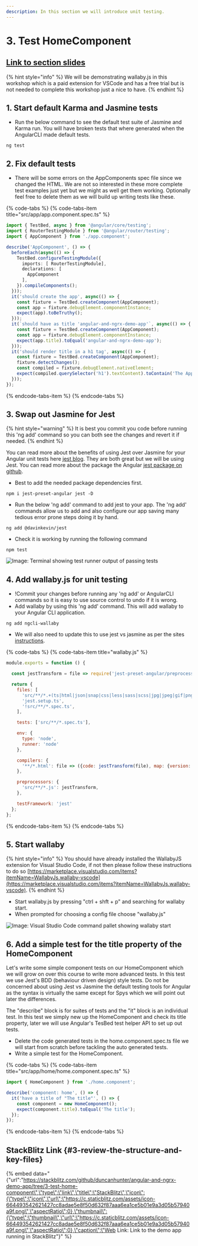 ```yaml
---
description: In this section we will introduce unit testing.
---
```


# 3. Test HomeComponent

## [Link to section slides](https://docs.google.com/presentation/d/1Y7Tf7kjO4Li0ihhkVgRjn4szFJPAkbMvilfrDCbrjq8/edit#slide=id.g4271862451_0_24)

{% hint style="info" %}
We will be demonstrating wallaby.js in this workshop which is a paid extension for VSCode and has a free trial but is not needed to complete this workshop just a nice to have.
{% endhint %}

## 1. Start default Karma and Jasmine tests

* Run the below command to see the default test suite of Jasmine and Karma run. You will have broken tests that where generated when the AngularCLI made default tests.

```text
ng test
```

## 2. Fix default tests

* There will be some errors on the AppComponents spec file since we changed the HTML. We are not so interested in these more complete test examples just yet but we might as well get them working. Optionally feel free to delete them as we will build up writing tests like these.

{% code-tabs %}
{% code-tabs-item title="src/app/app.component.spec.ts" %}
```typescript
import { TestBed, async } from '@angular/core/testing';
import { RouterTestingModule } from '@angular/router/testing';
import { AppComponent } from './app.component';

describe('AppComponent', () => {
  beforeEach(async(() => {
    TestBed.configureTestingModule({
      imports: [ RouterTestingModule],
      declarations: [
        AppComponent
      ],
    }).compileComponents();
  }));
  it('should create the app', async(() => {
    const fixture = TestBed.createComponent(AppComponent);
    const app = fixture.debugElement.componentInstance;
    expect(app).toBeTruthy();
  }));
  it(`should have as title 'angular-and-ngrx-demo-app'`, async(() => {
    const fixture = TestBed.createComponent(AppComponent);
    const app = fixture.debugElement.componentInstance;
    expect(app.title).toEqual('angular-and-ngrx-demo-app');
  }));
  it('should render title in a h1 tag', async(() => {
    const fixture = TestBed.createComponent(AppComponent);
    fixture.detectChanges();
    const compiled = fixture.debugElement.nativeElement;
    expect(compiled.querySelector('h1').textContent).toContain('The App');
  }));
});
```
{% endcode-tabs-item %}
{% endcode-tabs %}

## 3. Swap out Jasmine for Jest

{% hint style="warning" %}
It is best you commit you code before running this 'ng add' command so you can both see the changes and revert it if needed.
{% endhint %}

You can read more about the benefits of using Jest over Jasmine for your Angular unit tests here [jest blog](https://blog.angularindepth.com/integrate-jest-into-an-angular-application-and-library-163b01d977ce). They are both great but we will be using Jest. You can read more about the package the Angular  [jest package on github](https://github.com/davinkevin/jest).

* Best to add the needed package dependencies first.

```text
npm i jest-preset-angular jest -D
```

* Run the below 'ng add' command to add jest to your app. The 'ng add' commands allow us to add and also configure our app saving many tedious error prone steps doing it by hand.

```text
ng add @davinkevin/jest
```

* Check it is working by running the following command

```text
npm test
```

![Image: Terminal showing test runner output of passing tests](.gitbook/assets/image%20%281%29.png)

## 4. Add wallaby.js for unit testing

* !Commit your changes before running any 'ng add' or AngularCLI commands so it is easy to use source control to undo if it is wrong.
* Add wallaby by using this 'ng add' command. This will add wallaby to your Angular CLI application.

```text
ng add ngcli-wallaby
```

* We will also need to update this to use jest vs jasmine as per the sites [instructions](https://wallabyjs.com/docs/integration/angular.html). 

{% code-tabs %}
{% code-tabs-item title="wallaby.js" %}
```javascript
module.exports = function () {

  const jestTransform = file => require('jest-preset-angular/preprocessor').process(file.content, file.path, {globals: {__TRANSFORM_HTML__: true}, rootDir: __dirname});

  return {
    files: [
      'src/**/*.+(ts|html|json|snap|css|less|sass|scss|jpg|jpeg|gif|png|svg)',
      'jest.setup.ts',
      '!src/**/*.spec.ts',
    ],

    tests: ['src/**/*.spec.ts'],

    env: {
      type: 'node',
      runner: 'node'
    },

    compilers: {
      '**/*.html': file => ({code: jestTransform(file), map: {version: 3, sources: [], names: [], mappings: []}, ranges: []})
    },

    preprocessors: {
      'src/**/*.js': jestTransform,
    },

    testFramework: 'jest'
  };
};
```
{% endcode-tabs-item %}
{% endcode-tabs %}

## 5. Start wallaby

{% hint style="info" %}
You should have already installed the WallabyJS extension for Visual Studio Code, if not then please follow these instructions to do so [https://marketplace.visualstudio.com/items?itemName=WallabyJs.wallaby-vscode](https://marketplace.visualstudio.com/items?itemName=WallabyJs.wallaby-vscode).
{% endhint %}

* Start wallaby.js by pressing "ctrl + shft + p" and searching for wallaby start. 
* When prompted for choosing a config file choose "wallaby.js"

![Image: Visual Studio Code command pallet showing wallaby start](.gitbook/assets/image%20%285%29.png)

## 6. Add a simple test for the title property of the HomeComponent

Let's write some simple component tests on our HomeComponent which we will grow on over this course to write more advanced tests. In this test we use Jest's BDD \(behaviour driven design\) style tests. Do not be concerned about using Jest vs Jasmine the default testing tools for Angular as the syntax is virtually the same except for Spys which we will point out later the differences.

The "describe" block is for suites of tests and the "it" block is an individual test. In this test we simply new up the HomeComponent and check its title property, later we will use Angular's TesBed test helper API to set up out tests.

* Delete the code generated tests in the home.component.spec.ts file we will start from scratch before tackling the auto generated tests.
* Write a simple test for the HomeComponent.

{% code-tabs %}
{% code-tabs-item title="src/app/home/home.component.spec.ts" %}
```typescript
import { HomeComponent } from './home.component';

describe('component: home', () => {
  it('have a title of "The title"', () => {
    const component = new HomeComponent();
    expect(component.title).toEqual('The title');
  });
});
```
{% endcode-tabs-item %}
{% endcode-tabs %}

## StackBlitz Link {#3-review-the-structure-and-key-files}

{% embed data="{\"url\":\"https://stackblitz.com/github/duncanhunter/angular-and-ngrx-demo-app/tree/3-test-home-component\",\"type\":\"link\",\"title\":\"StackBlitz\",\"icon\":{\"type\":\"icon\",\"url\":\"https://c.staticblitz.com/assets/icon-664493542621427cc8adae5e8f50d632f87aaa6ea1ce5b01e9a3d05b57940a9f.png\",\"aspectRatio\":0},\"thumbnail\":{\"type\":\"thumbnail\",\"url\":\"https://c.staticblitz.com/assets/icon-664493542621427cc8adae5e8f50d632f87aaa6ea1ce5b01e9a3d05b57940a9f.png\",\"aspectRatio\":0},\"caption\":\"Web Link: Link to the demo app running in StackBlitz\"}" %}

